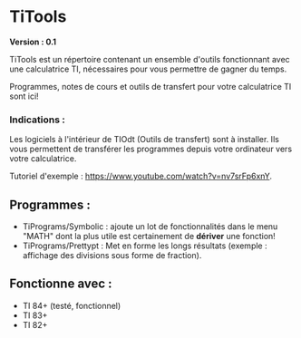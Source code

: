 # TiTools
__Version : 0.1__

TiTools est un répertoire contenant un ensemble d'outils fonctionnant avec une calculatrice TI, nécessaires pour vous permettre de gagner du temps.

Programmes, notes de cours et outils de transfert pour votre calculatrice TI sont ici!

### Indications :
Les logiciels à l'intérieur de TIOdt (Outils de transfert) sont à installer. Ils vous permettent de transférer les programmes depuis votre ordinateur vers votre calculatrice.

Tutoriel d'exemple : https://www.youtube.com/watch?v=nv7srFp6xnY.

## Programmes :
- TiPrograms/Symbolic : ajoute un lot de fonctionnalités dans le menu "MATH" dont la plus utile est certainement de **dériver** une fonction!
- TiPrograms/Prettypt : Met en forme les longs résultats (exemple : affichage des divisions sous forme de fraction).

## Fonctionne avec :
- TI 84+ (testé, fonctionnel)
- TI 83+
- TI 82+